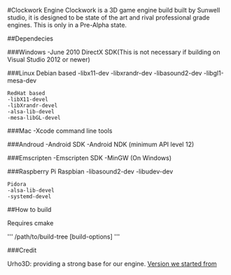 #Clockwork Engine
 Clockwork is a 3D game engine build built by Sunwell studio, it is designed to be state of the art and rival professional grade engines. This is only in a Pre-Alpha state.

##Dependecies

###Windows
 	-June 2010 DirectX SDK(This is not necessary if building on Visual Studio 2012 or newer)

###Linux
 	Debian based
 	-libx11-dev
 	-libxrandr-dev
 	-libasound2-dev
 	-libgl1-mesa-dev

 	RedHat based
 	-libX11-devel
 	-libXrandr-devel
 	-alsa-lib-devel 
 	-mesa-libGL-devel

###Mac
 	-Xcode command line tools
 
###Androud
 	-Android SDK
 	-Android NDK (minimum API level 12) 

###Emscripten
 	-Emscripten SDK
 	-MinGW (On Windows)

###Raspberry Pi
 	Raspbian
 	-libasound2-dev
 	-libudev-dev

 	Pidora
 	-alsa-lib-devel
 	-systemd-devel



##How to build

Requires cmake

'''
<script-name> /path/to/build-tree [build-options]
'''



###Credit

Urho3D: providing a strong base for our engine. [Version we started from](https://github.com/urho3d/Urho3D/tree/c94bd4310b06e423b4f540e41da269d42fe09a2b)
